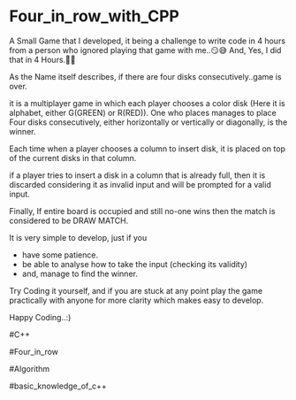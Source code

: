 # Four_in_row_with_CPP
 A Small Game that I developed, it being a challenge to write code in 4 hours from a person who ignored playing that game with me..😏😅                   And, Yes, I did that in 4 Hours.🤩😎


As the Name itself describes, if there are four disks consecutively..game is over.

it is a multiplayer game in which each player chooses a color disk (Here it is alphabet, either G(GREEN) or R(RED)).
One who places manages to place Four disks consecutively, either horizontally or vertically or diagonally, is the winner.

Each time when a player chooses a column to insert disk, it is placed on top of the current disks in that column.

if a player tries to insert a disk in a column that is already full, then it is discarded considering it as invalid input and will be prompted for a valid input.

Finally, If entire board is occupied and still no-one wins then the match is considered to be DRAW MATCH.

It is very simple to develop, 
just if you 
  - have some patience.
  - be able to analyse how to take the input (checking its validity) 
  - and, manage to find the winner.
  
Try Coding it yourself, and if you are stuck at any point play the game practically with anyone for more clarity which makes easy to develop.

Happy Coding..:)


#C++ 

#Four_in_row
      
#Algorithm
                    
#basic_knowledge_of_c++
